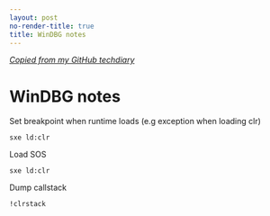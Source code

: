 ```yaml
---
layout: post
no-render-title: true
title: WinDBG notes
---
```


_[Copied from my GitHub techdiary](https://github.com/idvorkin/techdiary/blob/master/windbg.md)_

# WinDBG notes

Set breakpoint when runtime loads (e.g exception when loading clr)

    sxe ld:clr

Load SOS

    sxe ld:clr

Dump callstack

    !clrstack
